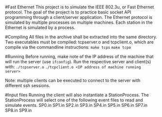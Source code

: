 #Fast Ethernet
This project is to simulate the IEEE 802.3u, or Fast Ethernet protocol.
The goal of the project is to practice basic socket API programming through
a client/server application. The Ethernet protocol is simulated by multiple
processes on multiple machines. Each station in the Ethernet is simulated by
a process.

#Compiling
All files in the archive shall be extracted into the same directory. Two executables
must be compiled: tcpserver.o and tcpclient.o, which are compile via the commandline
instructions:
`make tcps`
`make tcpo`

#Running
Before running, make note of the IP address of the machine that will run the server (use `ifconfig`).
Run the respective server and client(s) with:
`./tcpserver.o`
`./tcpclient.o <IP address of machine running server>`

Note: multiple clients can be executed to connect to the server with different ssh sessions.

#Input files
Running the client will also instantiate a StationProcess. The StationProcess will
select one of the following event files to read and simulate events.
SP0.in
SP1.in
SP2.in
SP3.in
SP4.in
SP5.in
SP6.in
SP7.in
SP8.in
SP9.in
